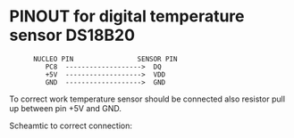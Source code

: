 # PINOUT for digital temperature sensor DS18B20
          NUCLEO PIN                SENSOR PIN
             PC8  ------------------->  DQ
             +5V  ------------------->  VDD
             GND  ------------------->  GND
To correct work temperature sensor should be connected also resistor pull up between pin +5V and GND.

Scheamtic to correct connection:

             
        
